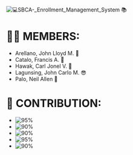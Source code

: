 ![💻_SBCA_-_Enrollment_Management_System 📚](https://github.com/Catalo21/sbcaEMS/assets/96164347/a704d924-ec41-4138-9f0f-944d9849f100)

# 🙋‍♂️ MEMBERS: 
- Arellano, John Lloyd M. 🥵
- Catalo, Francis A. 🤤
- Hawak, Carl Jonel V. 🤑
- Lagunsing, John Carlo M. 😎
- Palo, Neil Allen 🤪

# 🤝 CONTRIBUTION: 
- ![95%](https://progress-bar.dev/95?title=Arellano)
- ![90%](https://progress-bar.dev/90?title=Catalo)
- ![90%](https://progress-bar.dev/90?title=Hawak)
- ![95%](https://progress-bar.dev/95?title=Lagunsing)
- ![90%](https://progress-bar.dev/90?title=Palo)
